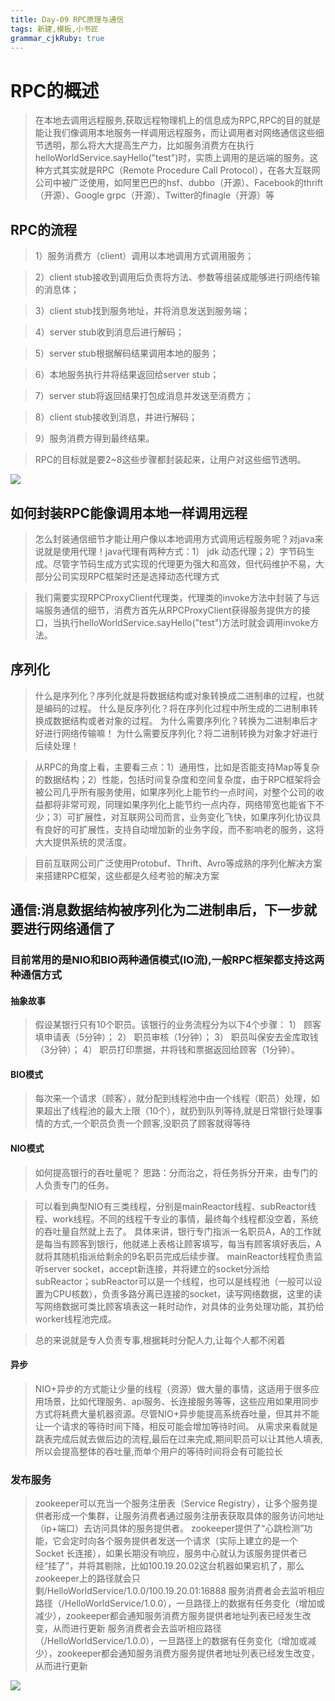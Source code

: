 ```yaml
---
title: Day-09 RPC原理与通信 
tags: 新建,模板,小书匠
grammar_cjkRuby: true
---
```



# RPC的概述

>在本地去调用远程服务,获取远程物理机上的信息成为RPC,RPC的目的就是能让我们像调用本地服务一样调用远程服务，而让调用者对网络通信这些细节透明，那么将大大提高生产力，比如服务消费方在执行helloWorldService.sayHello("test")时，实质上调用的是远端的服务。这种方式其实就是RPC（Remote Procedure Call Protocol），在各大互联网公司中被广泛使用，如阿里巴巴的hsf、dubbo（开源）、Facebook的thrift（开源）、Google grpc（开源）、Twitter的finagle（开源）等

## RPC的流程
>1）服务消费方（client）调用以本地调用方式调用服务；

>2）client stub接收到调用后负责将方法、参数等组装成能够进行网络传输的消息体；

>3）client stub找到服务地址，并将消息发送到服务端；

>4）server stub收到消息后进行解码；

>5）server stub根据解码结果调用本地的服务；

>6）本地服务执行并将结果返回给server stub；

>7）server stub将返回结果打包成消息并发送至消费方；

>8）client stub接收到消息，并进行解码；

>9）服务消费方得到最终结果。

>RPC的目标就是要2~8这些步骤都封装起来，让用户对这些细节透明。

![][1]

## 如何封装RPC能像调用本地一样调用远程

>怎么封装通信细节才能让用户像以本地调用方式调用远程服务呢？对java来说就是使用代理！java代理有两种方式：1） jdk 动态代理；2）字节码生成。尽管字节码生成方式实现的代理更为强大和高效，但代码维护不易，大部分公司实现RPC框架时还是选择动态代理方式

>我们需要实现RPCProxyClient代理类，代理类的invoke方法中封装了与远端服务通信的细节，消费方首先从RPCProxyClient获得服务提供方的接口，当执行helloWorldService.sayHello("test")方法时就会调用invoke方法。

## 序列化

>什么是序列化？序列化就是将数据结构或对象转换成二进制串的过程，也就是编码的过程。
什么是反序列化？将在序列化过程中所生成的二进制串转换成数据结构或者对象的过程。
为什么需要序列化？转换为二进制串后才好进行网络传输嘛！
为什么需要反序列化？将二进制转换为对象才好进行后续处理！

>从RPC的角度上看，主要看三点：1）通用性，比如是否能支持Map等复杂的数据结构；2）性能，包括时间复杂度和空间复杂度，由于RPC框架将会被公司几乎所有服务使用，如果序列化上能节约一点时间，对整个公司的收益都将非常可观，同理如果序列化上能节约一点内存，网络带宽也能省下不少；3）可扩展性，对互联网公司而言，业务变化飞快，如果序列化协议具有良好的可扩展性，支持自动增加新的业务字段，而不影响老的服务，这将大大提供系统的灵活度。

>目前互联网公司广泛使用Protobuf、Thrift、Avro等成熟的序列化解决方案来搭建RPC框架，这些都是久经考验的解决方案

## 通信:消息数据结构被序列化为二进制串后，下一步就要进行网络通信了

### 目前常用的是NIO和BIO两种通信模式(IO流),一般RPC框架都支持这两种通信方式

#### 抽象故事
>假设某银行只有10个职员。该银行的业务流程分为以下4个步骤：
1） 顾客填申请表（5分钟）；
2） 职员审核（1分钟）；
3） 职员叫保安去金库取钱（3分钟）；
4） 职员打印票据，并将钱和票据返回给顾客（1分钟）。

#### BIO模式
>每次来一个请求（顾客），就分配到线程池中由一个线程（职员）处理，如果超出了线程池的最大上限（10个），就扔到队列等待,就是日常银行处理事情的方式,一个职员负责一个顾客,没职员了顾客就得等待

#### NIO模式
>如何提高银行的吞吐量呢？
思路：分而治之，将任务拆分开来，由专门的人负责专门的任务。

>可以看到典型NIO有三类线程，分别是mainReactor线程、subReactor线程、work线程。不同的线程干专业的事情，最终每个线程都没空着，系统的吞吐量自然就上去了。
具体来讲，银行专门指派一名职员A，A的工作就是每当有顾客到银行，他就递上表格让顾客填写，每当有顾客填好表后，A就将其随机指派给剩余的9名职员完成后续步骤。
mainReactor线程负责监听server socket，accept新连接，并将建立的socket分派给subReactor；subReactor可以是一个线程，也可以是线程池（一般可以设置为CPU核数），负责多路分离已连接的socket，读写网络数据，这里的读写网络数据可类比顾客填表这一耗时动作，对具体的业务处理功能，其扔给worker线程池完成。

>总的来说就是专人负责专事,根据耗时分配人力,让每个人都不闲着

#### 异步

>NIO+异步的方式能让少量的线程（资源）做大量的事情，这适用于很多应用场景，比如代理服务、api服务、长连接服务等等，这些应用如果用同步方式将耗费大量机器资源。尽管NIO+异步能提高系统吞吐量，但其并不能让一个请求的等待时间下降，相反可能会增加等待时间。
>从需求来看就是跳表完成后就去做后边的流程,最后在过来完成,期间职员可以让其他人填表,所以会提高整体的吞吐量,而单个用户的等待时间将会有可能拉长

### 发布服务

>zookeeper可以充当一个服务注册表（Service Registry），让多个服务提供者形成一个集群，让服务消费者通过服务注册表获取具体的服务访问地址（ip+端口）去访问具体的服务提供者。
>zookeeper提供了“心跳检测”功能，它会定时向各个服务提供者发送一个请求（实际上建立的是一个 Socket 长连接），如果长期没有响应，服务中心就认为该服务提供者已经“挂了”，并将其剔除，比如100.19.20.02这台机器如果宕机了，那么zookeeper上的路径就会只剩/HelloWorldService/1.0.0/100.19.20.01:16888
>服务消费者会去监听相应路径（/HelloWorldService/1.0.0），一旦路径上的数据有任务变化（增加或减少），zookeeper都会通知服务消费方服务提供者地址列表已经发生改变，从而进行更新
>服务消费者会去监听相应路径（/HelloWorldService/1.0.0），一旦路径上的数据有任务变化（增加或减少），zookeeper都会通知服务消费方服务提供者地址列表已经发生改变，从而进行更新

![][2]


  [1]: https://www.github.com/zyzfirst/note_images/raw/master/%E5%B0%8F%E4%B9%A6%E5%8C%A0/1508327734602.jpg
  [2]: https://www.github.com/zyzfirst/note_images/raw/master/%E5%B0%8F%E4%B9%A6%E5%8C%A0/1508329417677.jpg